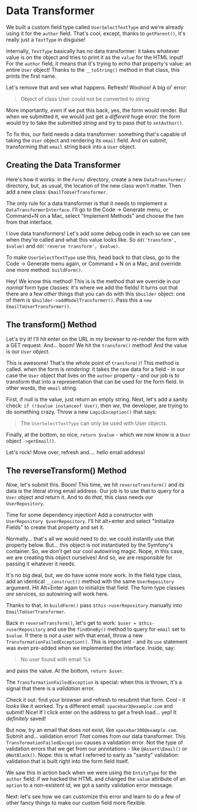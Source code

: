 # Data Transformer

We built a custom field type called `UserSelectTextType` and we're already using
it for the `author` field. That's cool, except, thanks to `getParent()`, it's really
just a `TextType` in disguise!

Internally, `TextType` basically has no data transformer: it takes whatever value
is on the object and tries to print it as the `value` for the HTML input! For the
`author` field, it means that it's trying to echo that property's value: an entire
`User` object! Thanks to the `__toString()` method in that class, this prints the
first name.

Let's remove that and see what happens. Refresh! Woohoo! A big ol' error:

> Object of class User could not be converted to string

More importantly, *even* if we put this back, yes, the form would render. But when
we submitted it, we would just get a *different* huge error: the form would try to
take the submitted *string* and try to pass *that* to `setAuthor()`.

To fix this, our field needs a data transformer: something that's capable of taking
the `User` object and rendering its `email` field. And on submit, transforming that
`email` string back into a `User` object.

## Creating the Data Transformer

Here's how it works: in the `Form/` directory, create a new `DataTransformer/`
directory, but, as usual, the location of the new class won't matter. Then add a new
class: `EmailToUserTransformer`.

The only rule for a data transformer is that it needs to implement a
`DataTransformerInterface`. I'll go to the Code -> Generate menu, or Command+N
on a Mac, select "Implement Methods" and choose the two from that interface.

I love data transformers! Let's add some debug code in each so we can see when
they're called and what this value looks like. So `dd('transform', $value)` and
`dd('reverse transform', $value)`.

To make `UserSelectTextType`  use this, head back to that class, go to the
Code -> Generate menu again, or Command + N on a Mac, and override one more method:
`buildForm()`.

Hey! We know this method! This is is the method that we override in our *normal*
form type classes: it's where we add the fields! It turns out that there are a few
*other* things that you can do with this `$builder` object: one of them is
`$builder->addModelTransformer()`. Pass this a `new EmailToUserTransformer()`.

## The transform() Method

Let's try it! I'll hit enter on the URL in my browser to re-render the form with
a GET request. And... boom! We hit the `transform()` method! And the value is our
`User` *object*.

This is awesome! That's the whole point of `transform()`! This method is called.
when the form is *rendering*: it takes the raw data for a field - in our case the
`User` object that lives on the `author` property - and our job is to transform
that into a representation that can be used for the form field. In other words,
the `email` string.

First, if null is the value, just return an empty string. Next, let's add a sanity
check: `if (!$value instanceof User)`, then *we*, the developer, are trying to
do something crazy. Throw a new `LogicException()` that says:

> The `UserSelectTextType` can only be used with User objects.

Finally, at the bottom, so nice, `return $value` - which we now know is a `User`
object `->getEmail()`.

Let's rock! Move over, refresh and.... hello email address!

## The reverseTransform() Method

*Now*, let's submit this. Boom! This time, we hit `reverseTransform()` and *its*
data is the literal string email address. Our job is to use that to query for
a `User` object and return it. And to do *that*, this class needs our `UserRepository`.

Time for some dependency injection! Add a constructor with
`UserRepository $userRepository`. I'll hit alt+enter and select "Initialize Fields"
to create that property and set it.

Normally... that's all we would need to do: we could instantly use that property below.
But... this object is *not* instantiated by the Symfony's container. So, we
*don't* get our cool autowiring magic. Nope, in this case, *we* are creating
this object ourselves! And so, *we* are responsible for passing it whatever
it needs.

It's no big deal, but, we do have some more work. In the field type class, add
an identical `__construct()` method with the same `UserRepository` argument. Hit
Alt+Enter again to initialize that field. The form type classes *are* services,
so autowiring *will* work here.

Thanks to that, in `buildForm()` pass `$this->userRepository` manually into
`EmailToUserTransformer`.

Back in `reverseTransform()`, let's get to work: `$user = $this->userRepository` and
use the `findOneBy()` method to query for `email` set to `$value`. If there is
*not* a user with that email, throw a new `TransformationFailedException()`. This
is important - and its `use` statement was even pre-added when we implemented the
interface. Inside, say:

> No user found with email %s

and pass the value. At the bottom, `return $user`.

The `TransformationFailedException` is special: when this is thrown, it's a signal
that there is a *validation* error.

Check it out: find your browser and refresh to resubmit that form. Cool - it *looks*
like it worked. Try a different email: `spacebar3@example.com` and submit! Nice!
If I click enter on the address to get a fresh load... yep! It *definitely* saved!

But now, try an email that does *not* exist, like `spacebar300@example.com`. Submit
and... validation error! *That* comes from our data transformer. This
`TransformationFailedException` causes a validation error. Not the type of 
validation errors that we get from our annotations - like `@Assert\Email()` or
`@NotBlank()`. Nope: this is what I referred to early as "sanity" validation:
validation that is built right into the form field itself.

We saw this in action back when we were using the `EntityType` for the `author`
field: if we hacked the HTML and changed the `value` attribute of an `option` to
a non-existent id, we got a sanity validation error message.

Next: let's see how we can customize this error and learn to do a few of other
fancy things to make our custom field more flexible.
